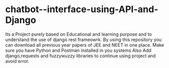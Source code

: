 # chatbot--interface-using-API-and-Django
Its a Project purely based on Educational and learning purpose and to understand the use of django rest frameowrk.
By using this repository you can download all previous year papers of JEE and NEET in one place.
Make sure you have Python and Postman installed in you systems
Also Add django,requests and fuzzywuzzy libraries to continue using project and avoid error.
